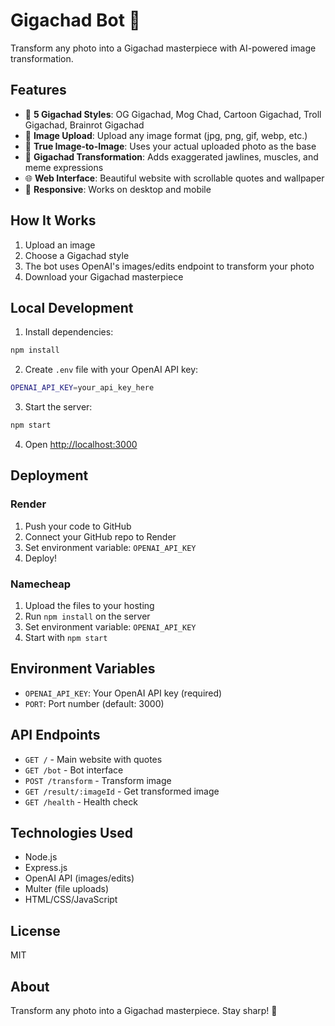 # Gigachad Bot 💪

Transform any photo into a Gigachad masterpiece with AI-powered image transformation.

## Features

* 🎨 **5 Gigachad Styles**: OG Gigachad, Mog Chad, Cartoon Gigachad, Troll Gigachad, Brainrot Gigachad
* 📸 **Image Upload**: Upload any image format (jpg, png, gif, webp, etc.)
* 🔄 **True Image-to-Image**: Uses your actual uploaded photo as the base
* 💪 **Gigachad Transformation**: Adds exaggerated jawlines, muscles, and meme expressions
* 🌐 **Web Interface**: Beautiful website with scrollable quotes and wallpaper
* 📱 **Responsive**: Works on desktop and mobile

## How It Works

1. Upload an image
2. Choose a Gigachad style
3. The bot uses OpenAI's images/edits endpoint to transform your photo
4. Download your Gigachad masterpiece

## Local Development

1. Install dependencies:  
```bash
npm install
```

2. Create `.env` file with your OpenAI API key:  
```bash
OPENAI_API_KEY=your_api_key_here
```

3. Start the server:  
```bash
npm start
```

4. Open <http://localhost:3000>

## Deployment

### Render

1. Push your code to GitHub
2. Connect your GitHub repo to Render
3. Set environment variable: `OPENAI_API_KEY`
4. Deploy!

### Namecheap

1. Upload the files to your hosting
2. Run `npm install` on the server
3. Set environment variable: `OPENAI_API_KEY`
4. Start with `npm start`

## Environment Variables

* `OPENAI_API_KEY`: Your OpenAI API key (required)
* `PORT`: Port number (default: 3000)

## API Endpoints

* `GET /` - Main website with quotes
* `GET /bot` - Bot interface
* `POST /transform` - Transform image
* `GET /result/:imageId` - Get transformed image
* `GET /health` - Health check

## Technologies Used

* Node.js
* Express.js
* OpenAI API (images/edits)
* Multer (file uploads)
* HTML/CSS/JavaScript

## License

MIT

## About

Transform any photo into a Gigachad masterpiece. Stay sharp! 💪
